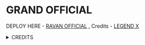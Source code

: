 # GRAND OFFICIAL

DEPLOY HERE - [RAVAN OFFICIAL](https://dashboard.heroku.com/new?button-url=https%3A%2F%2Fgithub.com%2Flegendx22%2FGRANDROBOT&template=https%3A%2F%2Fgithub.com%2Flegendx22%2FGRANDROBOT)
[.](https://heroku.com/deploy)
Credits - [LEGEND X](https://t.me/legendx22)



<details>
<summary> CREDITS </summary>
<h1> LEGEND X </h1>
<h1> TEAMLEGEND </h1>
</details>
